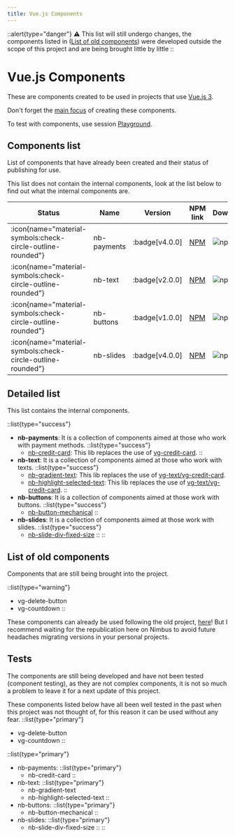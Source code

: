 ```yaml
---
title: Vue.js Components
---
```

::alert{type="danger"}
⚠️ This list will still undergo changes, the components listed in ([List of old components](#list-of-old-components)) were developed outside the scope of this project and are being brought little by little
::

# Vue.js Components

These are components created to be used in projects that use <a href="https://vuejs.org/" target="_blank">Vue.js 3</a>.

Don't forget the [main focus](/nimbus#main-focus) of creating these components.

To test with components, use session [Playground](/playground).

## Components list

List of components that have already been created and their status of publishing for use.

This list does not contain the internal components, look at the list below to find out what the internal components are.

| Status | Name | Version | NPM link | Downloads |
|---|---|---|---|---|
| <span class="icon-lib-status icon-check"> :icon{name="material-symbols:check-circle-outline-rounded"}</span> | nb-payments | :badge[v4.0.0] | <a href="https://www.npmjs.com/package/@vlalg-nimbus/nb-payments" target="_blank">NPM</a> | <span class="npm-badge">![npm](https://img.shields.io/npm/dt/@vlalg-nimbus/nb-payments?style=plastic)</span> |
| <span class="icon-lib-status icon-check"> :icon{name="material-symbols:check-circle-outline-rounded"}</span> | nb-text | :badge[v2.0.0] | <a href="https://www.npmjs.com/package/@vlalg-nimbus/nb-text" target="_blank">NPM</a> | <span class="npm-badge">![npm](https://img.shields.io/npm/dt/@vlalg-nimbus/nb-text?style=plastic)</span> |
| <span class="icon-lib-status icon-check"> :icon{name="material-symbols:check-circle-outline-rounded"}</span> | nb-buttons | :badge[v1.0.0] | <a href="https://www.npmjs.com/package/@vlalg-nimbus/nb-buttons" target="_blank">NPM</a> | <span class="npm-badge">![npm](https://img.shields.io/npm/dt/@vlalg-nimbus/nb-buttons?style=plastic)</span> |
| <span class="icon-lib-status icon-check"> :icon{name="material-symbols:check-circle-outline-rounded"}</span> | nb-slides | :badge[v4.0.0] | <a href="https://www.npmjs.com/package/@vlalg-nimbus/nb-slides" target="_blank">NPM</a> | <span class="npm-badge">![npm](https://img.shields.io/npm/dt/@vlalg-nimbus/nb-slides?style=plastic)</span> |

## Detailed list

This list contains the internal components.

::list{type="success"}
- **nb-payments**: It is a collection of components aimed at those who work with payment methods.
  ::list{type="success"}
    - [nb-credit-card](/vue-components/nb-payments/nb-credit-card): This lib replaces the use of <a href="https://www.npmjs.com/package/@vemlavaraloucagamers/vg-credit-card" target="_blank">vg-credit-card</a>.
  ::
- **nb-text**: It is a collection of components aimed at those who work with texts.
  ::list{type="success"}
    - [nb-gradient-text](/vue-components/nb-text/nb-gradient-text): This lib replaces the use of <a href="https://www.npmjs.com/package/@vemlavaraloucagamers/vg-text" target="_blank">vg-text/vg-credit-card</a>.
    - [nb-highlight-selected-text](/vue-components/nb-text/nb-highlight-selected-text): This lib replaces the use of <a href="https://www.npmjs.com/package/@vemlavaraloucagamers/vg-text" target="_blank">vg-text/vg-credit-card</a>.
  ::
- **nb-buttons**: It is a collection of components aimed at those work with buttons.
  ::list{type="success"}
    - [nb-button-mechanical](/vue-components/nb-buttons/nb-button-mechanical)
  ::
- **nb-slides**: It is a collection of components aimed at those work with slides.
  ::list{type="success"}
    - [nb-slide-div-fixed-size](/vue-components/nb-slides/nb-slide-div-fixed-size)
  ::
::

## List of old components

Components that are still being brought into the project.

::list{type="warning"}
- vg-delete-button
- vg-countdown
::

These components can already be used following the old project, [here](https://github.com/VemLavarALoucaGamers/vlalg-components-libs/tree/main)! But I recommend waiting for the republication here on Nimbus to avoid future headaches migrating versions in your personal projects.

## Tests

The components are still being developed and have not been tested (component testing), as they are not complex components, it is not so much a problem to leave it for a next update of this project.

These components listed below have all been well tested in the past when this project was not thought of, for this reason it can be used without any fear.
::list{type="primary"}
- vg-delete-button
- vg-countdown
::

::list{type="primary"}
- nb-payments:
  ::list{type="primary"}
    - nb-credit-card
  ::
- nb-text:
  ::list{type="primary"}
    - nb-gradient-text
    - nb-highlight-selected-text
  ::
- nb-buttons:
  ::list{type="primary"}
    - nb-button-mechanical
  ::
- nb-slides:
  ::list{type="primary"}
    - nb-slide-div-fixed-size
  ::
::
